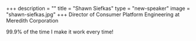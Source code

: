 +++
description = ""
title = "Shawn Siefkas"
type = "new-speaker"
image = "shawn-siefkas.jpg"
+++
Director of Consumer Platform Engineering at Meredith Corporation

99.9% of the time I make it work every time!